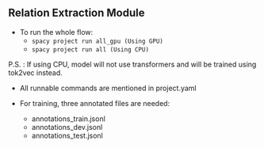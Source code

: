 ## Relation Extraction Module

- To run the whole flow:
	* `spacy project run all_gpu (Using GPU)`
	* `spacy project run all (Using CPU)`

P.S. : If using CPU, model will not use transformers and will be trained using tok2vec instead.


- All runnable commands are mentioned in project.yaml


- For training, three annotated files are needed: 
	* annotations_train.jsonl
	* annotations_dev.jsonl
	* annotations_test.jsonl
